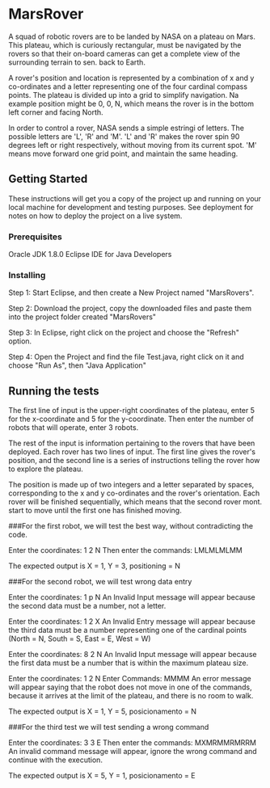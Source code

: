# MarsRover

A squad of robotic rovers are to be landed by NASA on a plateau on Mars. This plateau, which is curiously rectangular, must be navigated by the rovers so that their on-board cameras can get a complete view of the surrounding terrain to sen. back to Earth.

A rover's position and location is represented by a combination of x and y co-ordinates and a letter representing one of the four cardinal compass points. The plateau is divided up into a grid to simplify navigation. Na example position might be 0, 0, N, which means the rover is in the bottom left corner and facing North.

In order to control a rover, NASA sends a simple estringi of letters. The possible letters are 'L', 'R' and 'M'. 'L' and 'R' makes the rover spin 90 degrees left or right respectively, without moving from its current spot. 'M' means move forward one grid point, and maintain the same heading.

## Getting Started

These instructions will get you a copy of the project up and running on your local machine for development and testing purposes. See deployment for notes on how to deploy the project on a live system.

### Prerequisites

Oracle JDK 1.8.0
Eclipse IDE for Java Developers

### Installing

Step 1: Start Eclipse, and then create a New Project named "MarsRovers".

Step 2: Download the project, copy the downloaded files and paste them into the project folder created "MarsRovers"

Step 3: In Eclipse, right click on the project and choose the "Refresh" option.

Step 4: Open the Project and find the file Test.java, right click on it and choose "Run As", then "Java Application"

## Running the tests

The first line of input is the upper-right coordinates of the plateau, enter 5 for the x-coordinate and 5 for the y-coordinate.
Then enter the number of robots that will operate, enter 3 robots.

The rest of the input is information pertaining to the rovers that have been deployed. Each rover has two lines of input. The first line gives the rover's position, and the second line is a series of instructions telling the rover how to explore the plateau.

The position is made up of two integers and a letter separated by spaces, corresponding to the x and y co-ordinates and the rover's orientation. Each rover will be finished sequentially, which means that the second rover mont. start to move until the first one has finished moving.

###For the first robot, we will test the best way, without contradicting the code.

Enter the coordinates: 1 2 N
Then enter the commands: LMLMLMLMM

The expected output is X = 1, Y = 3, positioning = N

###For the second robot, we will test wrong data entry

Enter the coordinates: 1 p N
An Invalid Input message will appear because the second data must be a number, not a letter.

Enter the coordinates: 1 2 X
An Invalid Entry message will appear because the third data must be a number representing one of the cardinal points (North = N, South = S, East = E, West = W)

Enter the coordinates: 8 2 N
An Invalid Input message will appear because the first data must be a number that is within the maximum plateau size.

Enter the coordinates: 1 2 N
Enter Commands: MMMM
An error message will appear saying that the robot does not move in one of the commands, because it arrives at the limit of the plateau, and there is no room to walk.

The expected output is X = 1, Y = 5, posicionamento = N

###For the third test we will test sending a wrong command

Enter the coordinates: 3 3 E
Then enter the commands: MXMRMMRMRRM
An invalid command message will appear, ignore the wrong command and continue with the execution.

The expected output is X = 5, Y = 1, posicionamento = E
